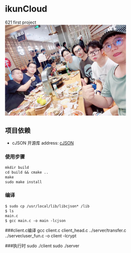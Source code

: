 # ikunCloud
621 first project</br>
<img src="https://github.com/lexiaoyao12138/ikunCloud/blob/main/config/png/621.jpg?raw=true" width="400px" alt="大帅逼">

## 项目依赖
- cJSON 开源库
address: [cJSON](https://github.com/DaveGamble/cJSON)
### 使用步骤
```shell
mkdir build
cd build && cmake ..
make
sudo make install
```
### 编译
```shell
$ sudo cp /usr/local/lib/libcjson* /lib
$ ls 
main.c 
$ gcc main.c -o main -lcjson
```

###client.c编译
gcc client.c client_head.c ../server/transfer.c ../server/user_fun.c -o client -lcrypt

###执行时
sudo ./client
sudo ./server
